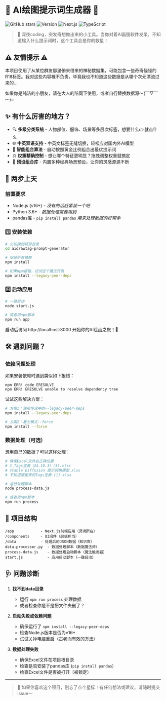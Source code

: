 
# 🎨 AI绘图提示词生成器 🚀

![GitHub stars](https://img.shields.io/github/stars/yourname/aidrawtag-prompt-generator?style=social)
![Version](https://img.shields.io/badge/版本-1.0.0-blue)
![Next.js](https://img.shields.io/badge/-Next.js-black?logo=next.js)
![TypeScript](https://img.shields.io/badge/-TypeScript-3178C6?logo=typescript&logoColor=white)

> 📝 深夜coding，突发奇想做出来的小工具。当你对着AI画图软件发呆，不知道输入什么提示词时，这个工具会是你的救星！

## ⚠️ 友情提示 ⚠️

本项目使用了从某位群友那里~~偷来~~借来的神秘数据集，可能包含一些奇奇怪怪的R18标签。我对这些内容概不负责，毕竟我也不知道这些数据是从哪个次元漂流过来的...

如果你是纯洁的小朋友，请在大人的陪同下使用，或者自行替换数据源～(￣▽￣～)~

## ✨ 有什么厉害的地方？

- 🔍 **多级分类系统** - 人物部位、服饰、场景等多层次标签，想要什么👉就点什么
- 🌐 **中英双语支持** - 中英文标签无缝切换，轻松应对国内外AI模型
- 🧠 **智能组合算法** - 自动按照黄金比例组合出最优提示词
- ⚖️ **权重精确控制** - 想让哪个特征更明显？拖拽调整权重就搞定
- 💾 **预设组合库** - 内置多种经典场景预设，让你的灵感源源不断

## 🚀 两步上天

### 前置要求

- Node.js (v16+) - _没有的话赶紧装一个吧_
- Python 3.6+ - _数据处理需要用到_
- pandas库 - `pip install pandas` _用来处理数据的好帮手_

### 1️⃣ 安装依赖

```bash
# 先切换到项目目录
cd aidrawtag-prompt-generator

# 安装所有依赖
npm install

# 如果npm报错，试试这个魔法咒语
npm install --legacy-peer-deps
```

### 2️⃣ 启动应用

```bash
# 一键启动
node start.js

# 或者用npm脚本
npm run app
```

启动后访问 http://localhost:3000 开始你的AI绘画之旅！🎉

## 🛠️ 遇到问题？

### 依赖问题处理

如果安装依赖时遇到类似如下报错：

```
npm ERR! code ERESOLVE
npm ERR! ERESOLVE unable to resolve dependency tree
```

试试这些解决方案：

```bash
# 方案1：使用传说中的--legacy-peer-deps
npm install --legacy-peer-deps

# 方案2：暴力模式--force
npm install --force
```

### 数据处理（可选）

想用自己的数据？可以这样处理：

```bash
# 确保Excel文件在正确位置
# 3_Tags宝典（24.10.3）(3).xlsx
# Stable Diffusion 提示詞與模型.xlsx
# 不知道哪里来的Tags宝典 (1).xlsx

# 运行处理脚本
node process-data.js

# 或者用npm脚本
npm run process
```

## 📂 项目结构

```
/app            - Next.js前端应用（灵魂所在）
/components     - UI组件（颜值担当）
/data           - 处理后的JSON数据（知识库）
data-processor.py  - 数据处理脚本（数据魔法师）
process-data.js    - 数据处理启动脚本（魔法触发器）
start.js           - 应用启动脚本（一键启动）
```

## 🩺 问题诊断

1. **找不到data目录**
   - 运行 `npm run process` 处理数据
   - 或者检查你是不是把文件夹删了？

2. **启动失败或依赖问题**
   - 确保运行了 `npm install --legacy-peer-deps`
   - 检查Node.js版本是否为v16+
   - 试试关掉电脑重启（古老而有效的方法）

3. **数据处理失败**
   - 确保Excel文件在项目根目录
   - 检查是否安装了pandas库 (`pip install pandas`)
   - 检查Excel文件是否被打开（被锁定）

---

> 🌟 如果你喜欢这个项目，别忘了点个星标！有任何想法或建议，请随时提交issue～
